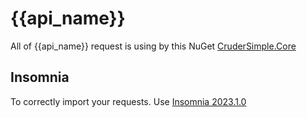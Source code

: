 # {{api_name}}

All of {{api_name}} request is using by this NuGet [CruderSimple.Core](https://github.com/thiagomaia971/CruderSimple)

## Insomnia

To correctly import your requests. Use [Insomnia 2023.1.0](https://github.com/Kong/insomnia/releases/tag/core%402023.1.0)